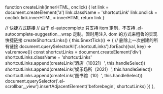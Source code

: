 function createLink(innerHTML, onclick) {
    let link = document.createElement('a')
    link.className = 'shortcutLink'
    link.onclick = onclick
    link.innerHTML = innerHTML
    return link
}

// 快捷方式链接
// 由于 el-autocomplete 只支持 item 定制，不支持 .el-autocomplete-suggestion__wrap 定制。暂时用注入 dom 的方式来粗鲁的实现快捷链接
createShortcutLinks() {
    this.$nextTick(() => {
        // 删除上一次创建的所有链接
        document.querySelectorAll('.shortcutLinks').forEach((val, key) => val.remove())
        const shortcutLinks = document.createElement('div')
        shortcutLinks.className = 'shortcutLinks'
        shortcutLinks.append(createLink('酒店（10021）', this.handleSelect))
        shortcutLinks.append(createLink('娱乐场所（2021）', this.handleSelect))
        shortcutLinks.append(createLink('图书馆（10）', this.handleSelect))
        document.querySelector('.el-scrollbar__view').insertAdjacentElement('beforebegin', shortcutLinks)
    })
},